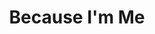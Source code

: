 ---
title: Because I'm Me
slug: because-im-me
artist: The Avalanches
youtube: eu0KsZ_MVBc
position: 2
---